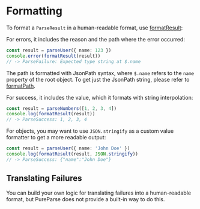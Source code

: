 # Formatting

To format a `ParseResult` in a human-readable format, use [formatResult](/api/parsers/formatting#formatResult):

For errors, it includes the reason and the path where the error occurred:

```ts
const result = parseUser({ name: 123 })
console.error(formatResult(result))
// -> ParseFailure: Expected type string at $.name
```

The path is formatted with JsonPath syntax, where `$.name` refers to the `name` property of the root object. To get just the JsonPath string, please refer to [formatPath](/api/parsers/formatting#formatPath).

For success, it includes the value, which it formats with string interpolation:

```ts
const result = parseNumbers([1, 2, 3, 4])
console.log(formatResult(result))
// -> ParseSuccess: 1, 2, 3, 4
```

For objects, you may want to use `JSON.stringify` as a custom value formatter to get a more readable output:

```ts
const result = parseUser({ name: 'John Doe' })
console.log(formatResult(result, JSON.stringify))
// -> ParseSuccess: {"name":"John Doe"}
```

## Translating Failures

You can build your own logic for translating failures into a human-readable format, but PureParse does not provide a built-in way to do this.
